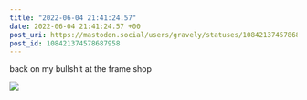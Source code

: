 ```yaml
---
title: "2022-06-04 21:41:24.57"
date: 2022-06-04 21:41:24.57 +00
post_uri: https://mastodon.social/users/gravely/statuses/108421374578687958
post_id: 108421374578687958
---
```

back on my bullshit at the frame shop


![](/images/108421374540957474.jpg)

